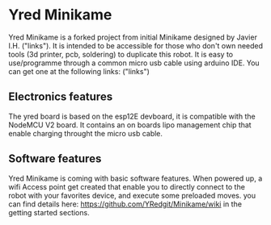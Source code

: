 # Yred Minikame
Yred Minikame is a forked project from initial Minikame designed by Javier I.H. ("links").
It is intended to be accessible for those who don't own needed tools (3d printer, pcb, soldering) to duplicate this robot.
It is easy to use/programme through a common micro usb cable using arduino IDE.
You can get one at the following links: ("links")

## Electronics features
The yred board is based on the esp12E devboard, it is compatible with the NodeMCU V2 board. It contains an on boards lipo management chip that enable charging throught the micro usb cable.

## Software features
Yred Minikame is coming with basic software features. When powered up, a wifi Access point get created that enable you to directly connect to the robot with your favorites device, and execute some preloaded moves. you can find details here: https://github.com/YRedgit/Minikame/wiki
in the getting started sections.

